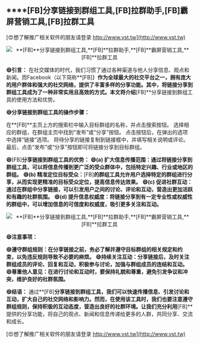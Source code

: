 ## ****[FB]**分享链接到群组工具,**[FB]**拉群助手,**[FB]**霸屏营销工具,**[FB]**拉群工具**

[😍想了解推广相关软件的朋友请登录 http://www.vst.tw](http://www.vst.tw)

 <center><img src="https://vst.tw/MP4/tuiguang/png/2.png" alt="**[FB]**分享链接到群组工具,**[FB]**拉群助手,**[FB]**霸屏营销工具,**[FB]**拉群工具"></center>

**😄引言：**
在社交媒体的时代，我们习惯了通过各种渠道与他人分享信息、观点和新闻。而Facebook（以下简称**[FB]**）作为全球最大的社交平台之一，拥有庞大的用户群体和强大的社交网络，提供了丰富多样的分享功能。其中，将链接分享到群组工具成为了一种非常实用且高效的方式。本文将介绍**[FB]**分享链接到群组工具的使用方法和优势。

**😄分享链接到群组工具的操作步骤：**

在**[FB]**主页上方的搜索栏中输入目标群组的名称，并点击搜索按钮。
选择相应的群组，在群组主页中找到“发布”或“分享”按钮。
点击按钮后，在弹出的选项中选择“链接”选项。
将待分享的链接复制到链接框中，并填写相关说明或评论。
最后，点击“发布”或“分享”按钮即可将链接分享到目标群组。

**😄**[FB]**分享链接到群组工具的优势：**
**😄(a) 扩大信息传播范围：通过将链接分享到群组工具，可以将信息传播到更广泛的受众群体中，包括特定兴趣、行业或地区的群组。**
**😄(b) 精准定位目标受众：**[FB]**的群组工具允许用户选择特定的群组进行分享，从而实现更精准的目标受众定位，提高信息传达效果。**
**😄(c) 促进社群互动：通过在群组中分享链接，可以引发用户之间的讨论、评论和互动，营造出更加活跃和有趣的社群氛围。**
**😄(d) 提升信息权威度：将链接分享到有一定专业性或权威性的群组中，可以增加信息的可信度和权威度，吸引更多关注和互动。**

 <center><img src="https://vst.tw/MP4/tuiguang/png/8.png" alt="**[FB]**分享链接到群组工具,**[FB]**拉群助手,**[FB]**霸屏营销工具,**[FB]**拉群工具"></center>

**😄注意事项：**

**😄遵守群组规则：在分享链接之前，务必了解并遵守目标群组的相关规定和约束，以免违反规则导致不必要的麻烦。**
**😄持续关注互动：分享链接后，及时关注群组成员的评论、回复和互动，积极参与讨论，加强与群组成员的连结和互动。**
**😄尊重他人意见：在进行讨论和互动时，要保持礼貌和尊重，避免引发争议和冲突，维护良好的社群氛围。**

**😄结语：**
通过**[FB]**分享链接到群组工具，我们可以快速传播信息、引发讨论和互动，扩大自己的社交网络和影响力。然而，在使用该工具时，我们也要注意遵守群组规则，保持积极的互动态度，营造出良好的社群环境。让我们充分利用**[FB]**提供的分享功能，将自己的观点、新闻和信息传递给更多的人群，共同分享、交流和成长。

[😍想了解推广相关软件的朋友请登录 http://www.vst.tw](http://www.vst.tw)




